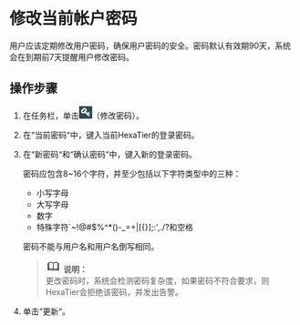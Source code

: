 # 修改当前帐户密码<a name="ZH-CN_TOPIC_0111166359"></a>

用户应该定期修改用户密码，确保用户密码的安全。密码默认有效期90天，系统会在到期前7天提醒用户修改密码。

## 操作步骤<a name="zh-cn_topic_0110574935_s4a78db1a5fef44ea8b0434a2b5d5ebc0"></a>

1.  在任务栏，单击![](figures/修改当前账号密码.png)（修改密码）。
2.  在“当前密码“中，键入当前HexaTier的登录密码。
3.  在“新密码“和“确认密码“中，键入新的登录密码。

    密码应包含8\~16个字符，并至少包括以下字符类型中的三种：

    -   小写字母
    -   大写字母
    -   数字
    -   特殊字符\`\~!@\#$%^\*\(\)-\_=+|\[\{\}\];:',./?和空格

    密码不能与用户名和用户名倒写相同。

    >![](public_sys-resources/icon-note.gif) **说明：**   
    >更改密码时，系统会检测密码复杂度，如果密码不符合要求，则HexaTier会拒绝该密码，并发出告警。  

4.  单击“更新“。

